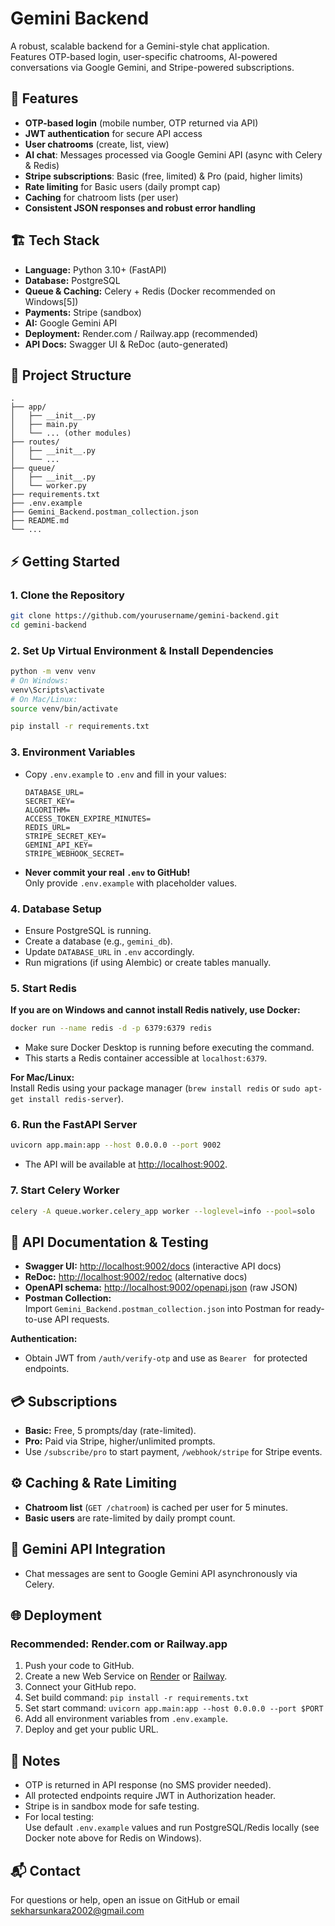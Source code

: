 # Gemini Backend

A robust, scalable backend for a Gemini-style chat application.  
Features OTP-based login, user-specific chatrooms, AI-powered conversations via Google Gemini, and Stripe-powered subscriptions.

## 🚀 Features

- **OTP-based login** (mobile number, OTP returned via API)
- **JWT authentication** for secure API access
- **User chatrooms** (create, list, view)
- **AI chat**: Messages processed via Google Gemini API (async with Celery & Redis)
- **Stripe subscriptions**: Basic (free, limited) & Pro (paid, higher limits)
- **Rate limiting** for Basic users (daily prompt cap)
- **Caching** for chatroom lists (per user)
- **Consistent JSON responses and robust error handling**

## 🏗️ Tech Stack

- **Language:** Python 3.10+ (FastAPI)
- **Database:** PostgreSQL
- **Queue & Caching:** Celery + Redis (Docker recommended on Windows[5])
- **Payments:** Stripe (sandbox)
- **AI:** Google Gemini API
- **Deployment:** Render.com / Railway.app (recommended)
- **API Docs:** Swagger UI & ReDoc (auto-generated)

## 📂 Project Structure

```
.
├── app/
│   ├── __init__.py
│   ├── main.py
│   └── ... (other modules)
├── routes/
│   ├── __init__.py
│   └── ...
├── queue/
│   ├── __init__.py
│   └── worker.py
├── requirements.txt
├── .env.example
├── Gemini_Backend.postman_collection.json
├── README.md
└── ...
```

## ⚡ Getting Started

### 1. **Clone the Repository**

```bash
git clone https://github.com/yourusername/gemini-backend.git
cd gemini-backend
```

### 2. **Set Up Virtual Environment & Install Dependencies**

```bash
python -m venv venv
# On Windows:
venv\Scripts\activate
# On Mac/Linux:
source venv/bin/activate

pip install -r requirements.txt
```

### 3. **Environment Variables**

- Copy `.env.example` to `.env` and fill in your values:

  ```env
  DATABASE_URL=
  SECRET_KEY=
  ALGORITHM=
  ACCESS_TOKEN_EXPIRE_MINUTES=
  REDIS_URL=
  STRIPE_SECRET_KEY=
  GEMINI_API_KEY=
  STRIPE_WEBHOOK_SECRET=
  ```

- **Never commit your real `.env` to GitHub!**  
  Only provide `.env.example` with placeholder values.

### 4. **Database Setup**

- Ensure PostgreSQL is running.
- Create a database (e.g., `gemini_db`).
- Update `DATABASE_URL` in `.env` accordingly.
- Run migrations (if using Alembic) or create tables manually.

### 5. **Start Redis**

**If you are on Windows and cannot install Redis natively, use Docker:**

```bash
docker run --name redis -d -p 6379:6379 redis
```
- Make sure Docker Desktop is running before executing the command.
- This starts a Redis container accessible at `localhost:6379`.

**For Mac/Linux:**  
Install Redis using your package manager (`brew install redis` or `sudo apt-get install redis-server`).

### 6. **Run the FastAPI Server**

```bash
uvicorn app.main:app --host 0.0.0.0 --port 9002
```
- The API will be available at [http://localhost:9002](http://localhost:9002).

### 7. **Start Celery Worker**

```bash
celery -A queue.worker.celery_app worker --loglevel=info --pool=solo
```

## 🧪 API Documentation & Testing

- **Swagger UI:** [http://localhost:9002/docs](http://localhost:9002/docs) (interactive API docs)
- **ReDoc:** [http://localhost:9002/redoc](http://localhost:9002/redoc) (alternative docs)
- **OpenAPI schema:** [http://localhost:9002/openapi.json](http://localhost:9002/openapi.json) (raw JSON)
- **Postman Collection:**  
  Import `Gemini_Backend.postman_collection.json` into Postman for ready-to-use API requests.

**Authentication:**  
- Obtain JWT from `/auth/verify-otp` and use as `Bearer ` for protected endpoints.

## 💳 Subscriptions

- **Basic:** Free, 5 prompts/day (rate-limited).
- **Pro:** Paid via Stripe, higher/unlimited prompts.
- Use `/subscribe/pro` to start payment, `/webhook/stripe` for Stripe events.

## ⚙️ Caching & Rate Limiting

- **Chatroom list** (`GET /chatroom`) is cached per user for 5 minutes.
- **Basic users** are rate-limited by daily prompt count.

## 🤖 Gemini API Integration

- Chat messages are sent to Google Gemini API asynchronously via Celery.

## 🌐 Deployment

### **Recommended: Render.com or Railway.app**

1. Push your code to GitHub.
2. Create a new Web Service on [Render](https://render.com) or [Railway](https://railway.app).
3. Connect your GitHub repo.
4. Set build command: `pip install -r requirements.txt`
5. Set start command: `uvicorn app.main:app --host 0.0.0.0 --port $PORT`
6. Add all environment variables from `.env.example`.
7. Deploy and get your public URL.

## 📝 Notes

- OTP is returned in API response (no SMS provider needed).
- All protected endpoints require JWT in Authorization header.
- Stripe is in sandbox mode for safe testing.
- For local testing:  
  Use default `.env.example` values and run PostgreSQL/Redis locally (see Docker note above for Redis on Windows).

## 📬 Contact

For questions or help, open an issue on GitHub or email [sekharsunkara2002@gmail.com](mailto:sekharsunkara2002@gmail.com)
